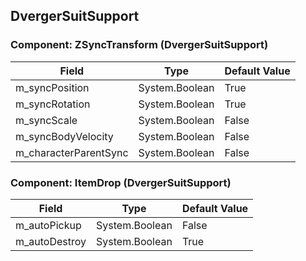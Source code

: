 ## DvergerSuitSupport

### Component: ZSyncTransform (DvergerSuitSupport)

|Field|Type|Default Value|
|---|---|---|
|m_syncPosition|System.Boolean|True|
|m_syncRotation|System.Boolean|True|
|m_syncScale|System.Boolean|False|
|m_syncBodyVelocity|System.Boolean|False|
|m_characterParentSync|System.Boolean|False|

### Component: ItemDrop (DvergerSuitSupport)

|Field|Type|Default Value|
|---|---|---|
|m_autoPickup|System.Boolean|False|
|m_autoDestroy|System.Boolean|True|

